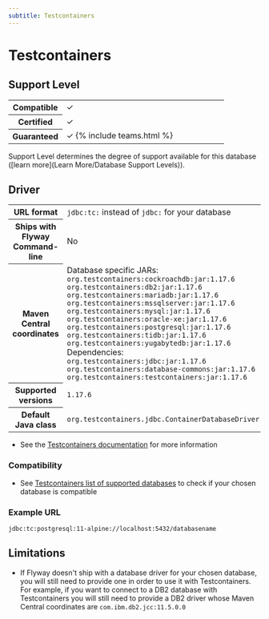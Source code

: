 ```yaml
---
subtitle: Testcontainers
---
```

# Testcontainers

## Support Level

<table class="table">
    <tr>
        <th width="25%">Compatible</th>
        <td>&#10003;</td>
    </tr>
    <tr>
        <th width="25%">Certified</th>
        <td>&#10003;</td>
    </tr>
    <tr>
        <th width="25%">Guaranteed</th>
        <td>&#10003; {% include teams.html %}</td>
    </tr>
</table>

Support Level determines the degree of support available for this database ([learn more](Learn More/Database Support Levels)). 

## Driver
<table class="table">
<tr>
<th>URL format</th>
<td><code>jdbc:tc:</code> instead of <code>jdbc:</code> for your database</td>
</tr>
<tr>
<th>Ships with Flyway Command-line</th>
<td>No</td>
</tr>
<tr>
<th>Maven Central coordinates</th>
<td>Database specific JARs: <br/>
<code>org.testcontainers:cockroachdb:jar:1.17.6</code> <br/>
<code>org.testcontainers:db2:jar:1.17.6</code> <br/>
<code>org.testcontainers:mariadb:jar:1.17.6</code> <br/>
<code>org.testcontainers:mssqlserver:jar:1.17.6</code> <br/>
<code>org.testcontainers:mysql:jar:1.17.6</code> <br/>
<code>org.testcontainers:oracle-xe:jar:1.17.6</code> <br/>
<code>org.testcontainers:postgresql:jar:1.17.6</code> <br/>
<code>org.testcontainers:tidb:jar:1.17.6</code> <br/>
<code>org.testcontainers:yugabytedb:jar:1.17.6</code> <br/>
Dependencies: <br/>
<code>org.testcontainers:jdbc:jar:1.17.6</code> <br/>
<code>org.testcontainers:database-commons:jar:1.17.6</code> <br/>
<code>org.testcontainers:testcontainers:jar:1.17.6</code></td>
</tr>
<tr>
<th>Supported versions</th>
<td><code>1.17.6</code></td>
</tr>
<tr>
<th>Default Java class</th>
<td><code>org.testcontainers.jdbc.ContainerDatabaseDriver</code></td>
</tr>
</table>

- See the [Testcontainers documentation](https://www.testcontainers.org/modules/databases/jdbc/) for more information

### Compatibility

- See [Testcontainers list of supported databases](https://www.testcontainers.org/modules/databases/) to check if your chosen database is compatible

### Example URL

```
jdbc:tc:postgresql:11-alpine://localhost:5432/databasename
```

## Limitations

- If Flyway doesn't ship with a database driver for your chosen database, you will still need to provide one in order to use it with Testcontainers. For example, if you want to connect to a DB2 database with Testcontainers you will still need to provide a DB2 driver whose Maven Central coordinates are <code>com.ibm.db2.jcc:11.5.0.0</code>
